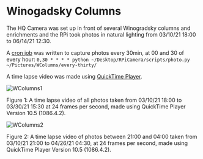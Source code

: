 # Winogadsky Columns

The HQ Camera was set up in front of several Winogradsky columns and enrichments and the RPi took photos in natural lighting from 03/10/21 18:00 to 06/14/21 12:30.

A [cron job](https://en.wikipedia.org/wiki/Cron) was written to capture photos every 30min, at 00 and 30 of every hour: `0,30 * * * * python ~/Desktop/RPiCamera/scripts/photo.py ~/Pictures/WColumns/every-thirty/`

A time lapse video was made using [QuickTime Player](https://en.wikipedia.org/wiki/QuickTime).

![WColumns1](https://user-images.githubusercontent.com/66045478/126002680-4fbc6d81-7f96-4e41-98fe-67cb27e001bf.gif)

Figure 1: A time lapse video of all photos taken from 03/10/21 18:00 to 03/30/21 15:30 at 24 frames per second, made using QuickTime Player Version 10.5 (1086.4.2).

![WColumns2](https://user-images.githubusercontent.com/66045478/126002710-a60b6be1-ce59-43c3-9067-bd5a86893504.gif)

Figure 2: A time lapse video of photos between 21:00 and 04:00 taken from 03/10/21 21:00 to 04/26/21 04:30, at 24 frames per second, made using QuickTime Player Version 10.5 (1086.4.2).
